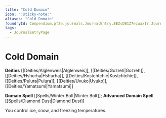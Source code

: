 ```yaml
---
title: "Cold Domain"
icon: ":sticky-note:"
aliases: "Cold Domain"
foundryId: Compendium.pf2e.journals.JournalEntry.EEZvDB1Z7ezwaxIr.JournalEntryPage.jq9O1tl76g2AzLOh
tags:
  - JournalEntryPage
---
```


# Cold Domain
**Deities** [[Deities/Alglenweis|Alglenweis]], [[Deities/Gozreh|Gozreh]], [[Deities/Hshurha|Hshurha]], [[Deities/Kostchtchie|Kostchtchie]], [[Deities/Pulura|Pulura]], [[Deities/Uvuko|Uvuko]], [[Deities/Yamatsumi|Yamatsumi]]

**Domain Spell** [[Spells/Winter Bolt|Winter Bolt]]; **Advanced Domain Spell** [[Spells/Diamond Dust|Diamond Dust]]

You control ice, snow, and freezing temperatures.